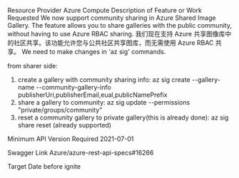 Resource Provider
Azure Compute
Description of Feature or Work Requested
We now support community sharing in Azure Shared Image Gallery. The feature allows you to share galleries with the public community, without having to use Azure RBAC sharing.
我们现在支持 Azure 共享图像库中的社区共享。该功能允许您与公共社区共享图库，而无需使用 Azure RBAC 共享。
We need to make changes in 'az sig' commands.

from sharer side:
1. create a gallery with community sharing info: az sig create --gallery-name --community-gallery-info publisherUri,publisherEmail,eual,publicNamePrefix
2. share a gallery to community: az sig update --permissions "private/groups/community"
3. reset a community gallery to private gallery(this is already done): az sig share reset (already supported)

[comment]: <> (from community side: Xing)

[comment]: <> (get community gallery/image/version:)

[comment]: <> (az sig community-gallery show --public-gallery-name --location)

[comment]: <> (az sig community-image-definition show --public-gallery-name --gallery-image-name --location)

[comment]: <> (az sig community-image-version show --public-gallery-name --gallery-image-name --gallery-image-version-name --location)

[comment]: <> (list community gallery images/versions&#40;this is rolling out, implementation of list can come after other operations&#41;)

[comment]: <> (az sig community-image-definition list --public-gallery-name --location)

[comment]: <> (az sig community-image-version list --public-gallery-name --gallery-image-name --location)

Minimum API Version Required
2021-07-01

Swagger Link
Azure/azure-rest-api-specs#16266

Target Date
before ignite
